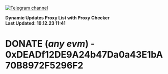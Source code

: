 [![Telegram channel](https://img.shields.io/endpoint?url=https://runkit.io/damiankrawczyk/telegram-badge/branches/master?url=https://t.me/n4z4v0d)](https://t.me/n4z4v0d) 

**Dynamic Updates Proxy List with Proxy Checker**  
**Last Updated: 19.12.23 11:41**

# DONATE (_any evm_) - 0xDEADf12DE9A24b47Da0a43E1bA70B8972F5296F2
